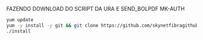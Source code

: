 FAZENDO DOWNLOAD DO SCRIPT DA URA E SEND_BOLPDF MK-AUTH

```bash
yum update
yum -y install -y git && git clone https://github.com/skynetfibragithub/ISSABEL-PBX.git && sudo chmod -R 777 ISSABEL-PBX && cd ISSABEL-PBX && sudo ./install
./install
```

